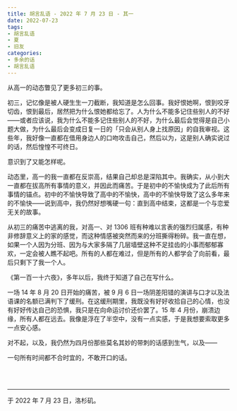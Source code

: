 ```yaml
---
title: 胡言乱语 - 2022 年 7 月 23 日 - 其一
date: 2022-07-23
tags:
- 胡言乱语
- 夏
- 旧友
categories:
- 多余的话
- 胡言乱语
---
```


从高一的动态瞥见了更多初三的事。

初三，记忆像是被人硬生生一刀截断，我知道是怎么回事。我好恨她啊，恨到咬牙切齿，恨到最后，居然把为什么恨她都给忘了。人为什么不能多记住些别人的不好——或者应该说，我为什么不能多记住些别人的不好，为什么最后会觉得是自己小题大做，为什么最后会变成日复一日的「只会从别人身上找原因」的自我审视。这些年，我好像一直都在借用身边人的口吻攻击自己，然后以为，这是别人确实说过的话，然后惶惶不可终日。

意识到了又能怎样呢。

动态里，高一的我一直都在反崇高，结果自己却总是深陷其中。我确实，从小到大一直都在拔高所有事情的意义，并因此而痛苦。于是初中的不愉快成为了此后所有事情的锚点。初中的不愉快导致了高中的不愉快，高中的不愉快导致了这么多年来的不愉快——说到高中，我仍然好想嘴硬一句：直到高中结束，这都是一个与恋爱无关的故事。

从初三的痛苦中逃离的我，对高一、对 1306 班有种难以言表的强烈归属感，有种非修辞意义上的家的感觉，而这种情感被突然而来的分班撕得粉碎。我一直在想，如果一个人因为分班、因为与大家多隔了几层墙壁这种不足挂齿的小事而郁郁寡欢，一定会被人瞧不起吧。所有的人都在难过，但是所有的人都学会了向前看，最后只剩下了我一个人。

《第一百一十六夜》，多年以后，我终于知道了自己在写什么。

一场 14 年 8 月 20 日开始的痛苦，被 9 月 6 日一场阴差阳错的演讲与口才以及法语课的名额已满判下了缓刑。在这缓刑期里，我既没有好好收拾自己的心情，也没有好好传达自己的恐惧，我只是在向命运讨价还价罢了。15 年 4 月份，崩溃边缘，所有人都在远去。我像是浮在了半空中，没有一点实感，于是我想要索取更多一点安心感。

对不起，以及，我仍然为四月份那些莫名其妙的带刺的话感到生气，以及——

一句所有时间都不合时宜的，不敢开口的话。

<br>

<br>

------

于 2022 年 7 月 23 日，洛杉矶。
